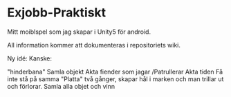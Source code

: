 # Exjobb-Praktiskt
Mitt moiblspel som jag skapar i Unity5 för android.

All information kommer att dokumenteras i repositoriets wiki.


Ny idé:
Kanske:

"hinderbana"
Samla objekt
Akta fiender som jagar /Patrullerar
Akta tiden
Få inte stå på samma "Platta" två gånger, skapar hål i marken och man trillar ut och förlorar.
Samla alla objet och vinn
